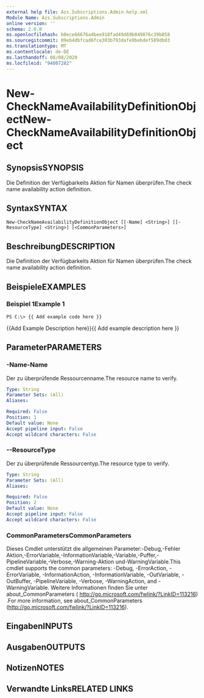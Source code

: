 ```yaml
---
external help file: Azs.Subscriptions.Admin-help.xml
Module Name: Azs.Subscriptions.Admin
online version: ''
schema: 2.0.0
ms.openlocfilehash: b0ece66676a4bee918fad49d69b849076c39b858
ms.sourcegitcommit: 09eb4dbfcad6fce303b793dafe9bebdef589db03
ms.translationtype: MT
ms.contentlocale: de-DE
ms.lasthandoff: 08/08/2020
ms.locfileid: "94007282"
---
```

# <span data-ttu-id="016b5-101">New-CheckNameAvailabilityDefinitionObject</span><span class="sxs-lookup"><span data-stu-id="016b5-101">New-CheckNameAvailabilityDefinitionObject</span></span>

## <span data-ttu-id="016b5-102">Synopsis</span><span class="sxs-lookup"><span data-stu-id="016b5-102">SYNOPSIS</span></span>
<span data-ttu-id="016b5-103">Die Definition der Verfügbarkeits Aktion für Namen überprüfen.</span><span class="sxs-lookup"><span data-stu-id="016b5-103">The check name availability action definition.</span></span>

## <span data-ttu-id="016b5-104">Syntax</span><span class="sxs-lookup"><span data-stu-id="016b5-104">SYNTAX</span></span>

```
New-CheckNameAvailabilityDefinitionObject [[-Name] <String>] [[-ResourceType] <String>] [<CommonParameters>]
```

## <span data-ttu-id="016b5-105">Beschreibung</span><span class="sxs-lookup"><span data-stu-id="016b5-105">DESCRIPTION</span></span>
<span data-ttu-id="016b5-106">Die Definition der Verfügbarkeits Aktion für Namen überprüfen.</span><span class="sxs-lookup"><span data-stu-id="016b5-106">The check name availability action definition.</span></span>

## <span data-ttu-id="016b5-107">Beispiele</span><span class="sxs-lookup"><span data-stu-id="016b5-107">EXAMPLES</span></span>

### <span data-ttu-id="016b5-108">Beispiel 1</span><span class="sxs-lookup"><span data-stu-id="016b5-108">Example 1</span></span>
```
PS C:\> {{ Add example code here }}
```

<span data-ttu-id="016b5-109">{{Add Example Description here}}</span><span class="sxs-lookup"><span data-stu-id="016b5-109">{{ Add example description here }}</span></span>

## <span data-ttu-id="016b5-110">Parameter</span><span class="sxs-lookup"><span data-stu-id="016b5-110">PARAMETERS</span></span>

### <span data-ttu-id="016b5-111">-Name</span><span class="sxs-lookup"><span data-stu-id="016b5-111">-Name</span></span>
<span data-ttu-id="016b5-112">Der zu überprüfende Ressourcenname.</span><span class="sxs-lookup"><span data-stu-id="016b5-112">The resource name to verify.</span></span>

```yaml
Type: String
Parameter Sets: (All)
Aliases: 

Required: False
Position: 1
Default value: None
Accept pipeline input: False
Accept wildcard characters: False
```

### <span data-ttu-id="016b5-113">-</span><span class="sxs-lookup"><span data-stu-id="016b5-113">-ResourceType</span></span>
<span data-ttu-id="016b5-114">Der zu überprüfende Ressourcentyp.</span><span class="sxs-lookup"><span data-stu-id="016b5-114">The resource type to verify.</span></span>

```yaml
Type: String
Parameter Sets: (All)
Aliases: 

Required: False
Position: 2
Default value: None
Accept pipeline input: False
Accept wildcard characters: False
```

### <span data-ttu-id="016b5-115">CommonParameters</span><span class="sxs-lookup"><span data-stu-id="016b5-115">CommonParameters</span></span>
<span data-ttu-id="016b5-116">Dieses Cmdlet unterstützt die allgemeinen Parameter:-Debug,-Fehler Aktion,-ErrorVariable,-InformationVariable,-Variable,-Puffer,-PipelineVariable,-Verbose,-Warning-Aktion und-WarningVariable.</span><span class="sxs-lookup"><span data-stu-id="016b5-116">This cmdlet supports the common parameters: -Debug, -ErrorAction, -ErrorVariable, -InformationAction, -InformationVariable, -OutVariable, -OutBuffer, -PipelineVariable, -Verbose, -WarningAction, and -WarningVariable.</span></span> <span data-ttu-id="016b5-117">Weitere Informationen finden Sie unter about_CommonParameters ( http://go.microsoft.com/fwlink/?LinkID=113216) .</span><span class="sxs-lookup"><span data-stu-id="016b5-117">For more information, see about_CommonParameters (http://go.microsoft.com/fwlink/?LinkID=113216).</span></span>

## <span data-ttu-id="016b5-118">Eingaben</span><span class="sxs-lookup"><span data-stu-id="016b5-118">INPUTS</span></span>

## <span data-ttu-id="016b5-119">Ausgaben</span><span class="sxs-lookup"><span data-stu-id="016b5-119">OUTPUTS</span></span>

## <span data-ttu-id="016b5-120">Notizen</span><span class="sxs-lookup"><span data-stu-id="016b5-120">NOTES</span></span>

## <span data-ttu-id="016b5-121">Verwandte Links</span><span class="sxs-lookup"><span data-stu-id="016b5-121">RELATED LINKS</span></span>

